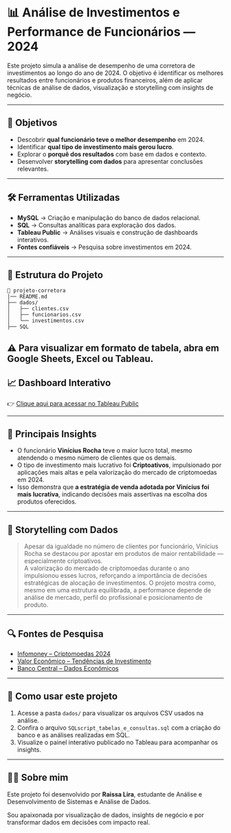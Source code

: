 
# 📊 Análise de Investimentos e Performance de Funcionários — 2024

Este projeto simula a análise de desempenho de uma corretora de investimentos ao longo do ano de 2024. O objetivo é identificar os melhores resultados entre funcionários e produtos financeiros, além de aplicar técnicas de análise de dados, visualização e storytelling com insights de negócio.

---

## 🎯 Objetivos

- Descobrir **qual funcionário teve o melhor desempenho** em 2024.
- Identificar **qual tipo de investimento mais gerou lucro**.
- Explorar o **porquê dos resultados** com base em dados e contexto.
- Desenvolver **storytelling com dados** para apresentar conclusões relevantes.

---

## 🛠️ Ferramentas Utilizadas

- **MySQL** → Criação e manipulação do banco de dados relacional.
- **SQL** → Consultas analíticas para exploração dos dados.
- **Tableau Public** → Análises visuais e construção de dashboards interativos.
- **Fontes confiáveis** → Pesquisa sobre investimentos em 2024.

---

## 📁 Estrutura do Projeto

```
📂 projeto-corretora
|── README.md
├── dados/
│   ├── clientes.csv
│   ├── funcionarios.csv
│   └── investimentos.csv
├── SQL

```
⚠️ Para visualizar em formato de tabela, abra em **Google Sheets**, **Excel** ou **Tableau**.
---

## 📈 Dashboard Interativo  

👉 [Clique aqui para acessar no Tableau Public](https://public.tableau.com/views/Projeto_17490564442820/Painel1)

---

## 📌 Principais Insights

- O funcionário **Vinícius Rocha** teve o maior lucro total, mesmo atendendo o mesmo número de clientes que os demais.
- O tipo de investimento mais lucrativo foi **Criptoativos**, impulsionado por aplicações mais altas e pela valorização do mercado de criptomoedas em 2024.
- Isso demonstra que **a estratégia de venda adotada por Vinícius foi mais lucrativa**, indicando decisões mais assertivas na escolha dos produtos oferecidos.

---

## 🧠 Storytelling com Dados

> Apesar da igualdade no número de clientes por funcionário, Vinícius Rocha se destacou por apostar em produtos de maior rentabilidade — especialmente criptoativos.  
> A valorização do mercado de criptomoedas durante o ano impulsionou esses lucros, reforçando a importância de decisões estratégicas de alocação de investimentos.
> O projeto mostra como, mesmo em uma estrutura equilibrada, a performance depende de análise de mercado, perfil do profissional e posicionamento de produto.

---

## 🔍 Fontes de Pesquisa

- [Infomoney – Criptomoedas 2024](https://www.infomoney.com.br/)
- [Valor Econômico – Tendências de Investimento](https://valor.globo.com/)
- [Banco Central – Dados Econômicos](https://www.bcb.gov.br/)

---

## 📁 Como usar este projeto

1. Acesse a pasta `dados/` para visualizar os arquivos CSV usados na análise.
2. Confira o arquivo `SQLscript_tabelas_e_consultas.sql` com a criação do banco e as análises realizadas em SQL.
3. Visualize o painel interativo publicado no Tableau para acompanhar os insights.

---

## 🙋‍♀️ Sobre mim

Este projeto foi desenvolvido por **Raissa Lira**, estudante de Análise e Desenvolvimento de Sistemas e Análise de Dados.

Sou apaixonada por visualização de dados, insights de negócio e por transformar dados em decisões com impacto real.

